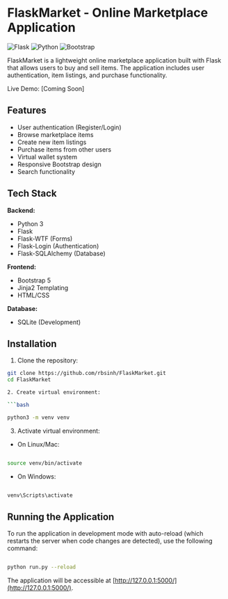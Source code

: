 # FlaskMarket - Online Marketplace Application

![Flask](https://img.shields.io/badge/Flask-2.0%2B-blue)
![Python](https://img.shields.io/badge/Python-3.8%2B-green)
![Bootstrap](https://img.shields.io/badge/Bootstrap-5.1-purple)

FlaskMarket is a lightweight online marketplace application built with Flask that allows users to buy and sell items. The application includes user authentication, item listings, and purchase functionality.

Live Demo: [Coming Soon]

## Features

-  User authentication (Register/Login)
-  Browse marketplace items
-  Create new item listings
-  Purchase items from other users
-  Virtual wallet system
-  Responsive Bootstrap design
-  Search functionality

## Tech Stack

**Backend:**
- Python 3
- Flask
- Flask-WTF (Forms)
- Flask-Login (Authentication)
- Flask-SQLAlchemy (Database)

**Frontend:**
- Bootstrap 5
- Jinja2 Templating
- HTML/CSS

**Database:**
- SQLite (Development)

## Installation

1. Clone the repository:
```bash
git clone https://github.com/rbsinh/FlaskMarket.git
cd FlaskMarket

2. Create virtual environment:

```bash

python3 -m venv venv

```

3. Activate virtual environment:

- On Linux/Mac:

```bash

source venv/bin/activate

```

- On Windows:

```bash

venv\Scripts\activate

```
## Running the Application

To run the application in development mode with auto-reload (which restarts the server when code changes are detected), use the following command:

```bash

python run.py --reload

```

The application will be accessible at [http://127.0.0.1:5000/](http://127.0.0.1:5000/).